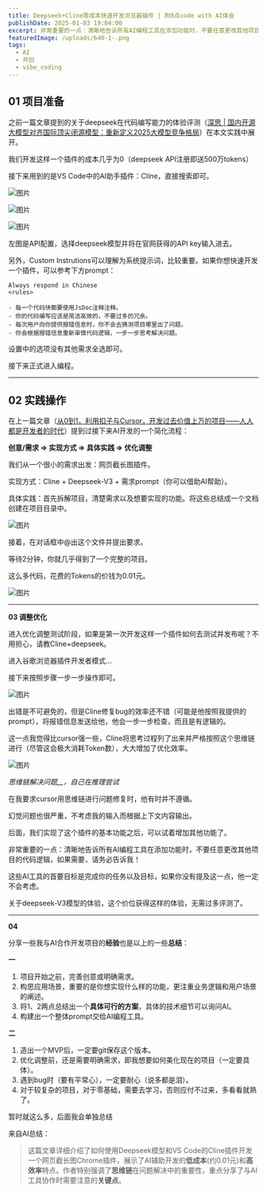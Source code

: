 ```yaml
---
title: Deepseek+Cline零成本快速开发浏览器插件 | 附8点code with AI体会
publishDate: 2025-01-03 19:04:00
excerpt: 非常重要的一点：清晰地告诉所有AI编程工具在添加功能时，不要任意更改其他项目的代码逻辑，如果需要，请务必告诉我！
featuredImage: /uploads/640-1-.png
tags:
  - AI
  - 共创
  - vibe_coding
---
```

## 01 项目准备

之前一篇文章提到的关于deepseek在代码编写能力的体验评测（[深思 | 国内开源大模型对齐国际顶尖闭源模型：重新定义2025大模型竞争格局](/posts/20241227105400-2025)）在本文实践中展开。

我们开发这样一个插件的成本几乎为0（deepseek API注册即送500万tokens）  

接下来用到的是VS Code中的AI助手插件：Cline，直接搜索即可。

![图片](/uploads/屏幕截图-2025-01-03-170101.png)

![图片](/uploads/屏幕截图-2025-01-03-165954.png)

![图片](/uploads/屏幕截图-2025-05-03-155500.png)

左图是API配置，选择deepseek模型并将在官网获得的API key输入进去。

另外，Custom Instrutions可以理解为系统提示词，比较重要。如果你想快速开发一个插件，可以参考下方prompt：

```
Always respond in Chinese
<rules>

- 每一个代码块都要使用JsDoc注释注释。
- 你的代码编写应该是简洁高效的，不要过多的冗余。
- 每次用户向你提供报错信息时，你不会去猜测项目哪里出了问题。
- 你会根据报错信息重新审慎代码逻辑，一步一步思考解决问题。
```

设置中的选项没有其他需求全选即可。

接下来正式进入编程。

- - -

## 02 实践操作

在上一篇文章（[从0到1，利用扣子与Cursor，开发过去价值上万的项目——人人都是开发者的时代](/posts/20250101203800-0-1-cursor)）提到过接下来AI开发的一个简化流程：  

**创意/需求 => 实现方式 => 具体实践 => 优化调整**

我们从一个很小的需求出发：网页截长图插件。  

实现方式：Cline + Deepseek-V3 + 需求prompt（你可以借助AI帮助）。

具体实践：首先拆解项目，清楚需求以及想要实现的功能。将这些总结成一个文档创建在项目目录中。

![图片](/uploads/屏幕截图-2025-01-03-174501.png)

接着，在对话框中@出这个文件并提出要求。

等待2分钟，你就几乎得到了一个完整的项目。  

这么多代码，花费的Tokens的价钱为0.01元。

![图片](/uploads/屏幕截图-2025-01-03-175736.png)

- - -

**03 调整优化**

进入优化调整测试阶段，如果是第一次开发这样一个插件如何去测试并发布呢？不用担心，请教Cline+deepseek。

进入谷歌浏览器插件开发者模式...

接下来按照步骤一步一步操作即可。  

![图片](/uploads/屏幕截图-2025-01-03-181346.png)

出错是不可避免的，但是Cline修复bug的效率还不错（可能是他按照我提供的prompt），将报错信息发送给他，他会一步一步检查，而且是有逻辑的。

这一点我觉得比cursor强一些，Cline将思考过程列了出来并严格按照这个思维链进行（尽管这会极大消耗Token数），大大增加了优化效率。

![图片](/uploads/屏幕截图-2025-01-03-185344.png)

*思维链解决问题__，自己在推理尝试*

在我要求cursor用思维链进行问题修复时，他有时并不遵循。

幻觉问题也很严重，不考虑我的输入而根据上下文内容输出。

后面，我们实现了这个插件的基本功能之后，可以试着增加其他功能了。  

非常重要的一点：清晰地告诉所有AI编程工具在添加功能时，不要任意更改其他项目的代码逻辑，如果需要，请务必告诉我！

这些AI工具的首要目标是完成你的任务以及目标，如果你没有提及这一点，他一定不会考虑。

关于deepseek-V3模型的体验，这个价位获得这样的体验，无需过多评测了。

- - -

**04**

分享一些我与AI合作开发项目的**经验**也是以上的一些**总结**：

**一**  

1. 项目开始之前，完善创意或明确需求。
2. 构思应用场景，重要的是你想实现什么样的功能，更注重业务逻辑和用户场景的阐述。  
3. 将1、2两点总结出一个**具体可行的方案**，具体的技术细节可以询问AI。
4. 构建出一个整体prompt交给AI编程工具。  

**二**

1. 造出一个MVP后，一定要git保存这个版本。  
2. 优化调整前，还是需要明确需求，即我想要如何美化现在的项目（一定要具体）。
3. 遇到bug时（要有平常心），一定要耐心（说多都是泪）。
4. 对于较复杂的项目，对于零基础，需要去学习，否则应付不过来，多看看就熟了。  

暂时就这么多，后面我会单独总结

来自AI总结：

> 这篇文章详细介绍了如何使用Deepseek模型和VS Code的Cline插件开发一个网页截长图Chrome插件，展示了AI辅助开发的**低成本**(约0.01元)和**高效率**特点。作者特别强调了**思维链**在问题解决中的重要性，重点分享了与AI工具协作时需要注意的**关键点**。
